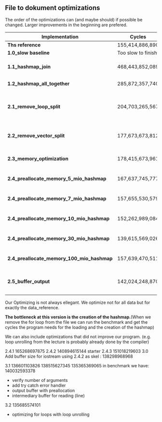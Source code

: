 ## File to dokument optimizations

The order of the optimizations can (and maybe should) if possible be changed. Larger improvements in the beginning are prefered.

| Implementation            | Cycles             | Comment                          |
|---------------------------|--------------------|---------------------------------|
| **Ths reference**         | 155,414,886,890    |                                  |
| **1.0_slow baseline**     | Too slow to finish |                                  |
| **1.1_hashmap_join**      | 468,443,852,089    | Use hashmap and join two files in one step |
| **1.2_hashmap_all_together** | 285,872,357,740 | Join all files at once           |
| **2.1_remove_loop_split**| 204,703,265,567 | As we only have two columns per file we do not need a loop to iterate trough a line |
| **2.2_remove_vector_split** | 177,673,673,812 | Move the split line into the read line and remove the passed vector |
| **2.3_memory_optimization** | 178,415,673,961 | No real improvement(maby dont mention it) |
| **2.4_preallocate_memory_5_mio_hashmap** | 167,637,745,777 | Prelocate the hash tables with 5 Mio unique keys |
| **2.4_preallocate_memory_7_mio_hashmap** | 157,655,530,579 | Prelocate the hash tables with 7 Mio unique keys |
| **2.4_preallocate_memory_10_mio_hashmap** | 152,262,989,084 | Prelocate the hash tables with 10 Mio unique keys |
| **2.4_preallocate_memory_30_mio_hashmap** | 139,615,569,026 | Prelocate the hash tables with 30 Mio unique keys |
| **2.4_preallocate_memory_100_mio_hashmap** | 157,639,470,511 | Prelocate the hash tables with 100 Mio unique keys |
| **2.5_buffer_output** | 142,024,248,870 | Dont cout for all iterations. Save them in a buffer. (Prelocate 30Mio) |

Our Optimizing is not always ellegant. We optimize not for all data but for exactly the data_reference.

**The bottleneck at this version is the creation of the hashmap.**(When we remove the for loop from the file we can run the benchmark and get the cycles the program needs for the loading and the creation of the hashmap)

We can also include optimizations that did not improve our program. (e.g. loop unrolling from the lecture is probably already done by the compiler)

2.4.1 165268697875
2.4.2 140894615144 starter
2.4.3 151018219603
3.0 Add buffer size for iostream 
    using 2.4.2 as skel : 138298968968

3.1 
136601103826
138515627345
135365369065
in benchmark we have: 140032593378
- verify number of arguments
- add try catch error handler
- output buffer with preallocation
- intermediary buffer for reading (line)

3.2
135685574101
- optimizing for loops with loop unrolling
